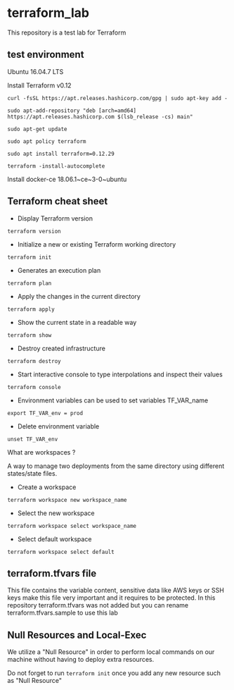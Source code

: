 # terraform_lab #
This repository is a test lab for Terraform

## test environment ##

Ubuntu 16.04.7 LTS

Install Terraform v0.12

````curl -fsSL https://apt.releases.hashicorp.com/gpg | sudo apt-key add -````

````sudo apt-add-repository "deb [arch=amd64] https://apt.releases.hashicorp.com $(lsb_release -cs) main"````

````sudo apt-get update````

````sudo apt policy terraform````

````sudo apt install terraform=0.12.29````

````terraform -install-autocomplete````

Install docker-ce 18.06.1~ce~3-0~ubuntu

## Terraform cheat sheet ##

- Display Terraform version

````terraform version````
- Initialize a new or existing Terraform working directory

````terraform init````
- Generates an execution plan

````terraform plan````
- Apply the changes in the current directory

````terraform apply````
- Show the current state in a readable way

````terraform show````
- Destroy created infrastructure

````terraform destroy````
- Start interactive console to type interpolations and inspect their values

````terraform console````
- Environment variables can be used to set variables TF_VAR_name

````export TF_VAR_env = prod````
- Delete environment variable

````unset TF_VAR_env````

What are workspaces ?

A way to manage two deployments from the same directory using different states/state files.

- Create a workspace

````terraform workspace new workspace_name````
- Select the new workspace

````terraform workspace select workspace_name````
- Select default workspace

````terraform workspace select default````

## terraform.tfvars file ##

This file contains the variable content, sensitive data like AWS keys or SSH keys make this file very important and it requires to be protected. In this repository terraform.tfvars was not added but you can rename terraform.tfvars.sample to use this lab

## Null Resources and Local-Exec ##

We utilize a "Null Resource" in order to perform local commands on our machine without having to deploy extra resources.

Do not forget to run ````terraform init```` once you add any new resource such as "Null Resource" 
